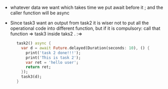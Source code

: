 - whatever data we want which takes time we put await before it ; and the caller function will be async

- Since task3 want an output from task2 it is wiser not to put all the operational code into different function, but if it is compulsory:
  call that function => task3 inside taks2 . :=>

```dart
      task2() async {
        var d = await Future.delayed(Duration(seconds: 10), () {
          print('task 2 done!!!');
          print('This is task 2');
          var ret = 'hello user';
          return ret;
        });
        task3(d);
      }
```

